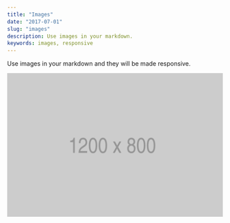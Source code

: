 ```yaml
---
title: "Images"
date: "2017-07-01"
slug: "images"
description: Use images in your markdown.
keywords: images, responsive
---
```


Use images in your markdown and they will be made responsive.

![An example](images/1200x800.png)
